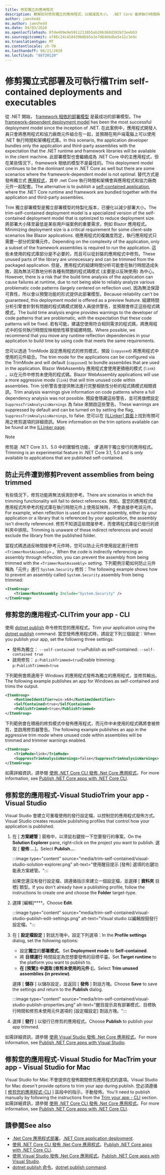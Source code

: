 ```yaml
---
title: 修剪獨立的應用程式
description: 瞭解如何修剪獨立的應用程式，以縮減其大小。 .NET Core 會將執行時間與獨立發行的應用程式組合，而且通常會包含更多執行時間，因此是必要的。
author: jamshedd
ms.author: jamshedd
ms.date: 04/03/2020
ms.openlocfilehash: 0fde409e9e5911213855ab206368d302b73eebb3
ms.sourcegitcommit: ef86c24c418439b8bb5e3e7d64bbdbe5e11c3e9c
ms.translationtype: MT
ms.contentlocale: zh-TW
ms.lasthandoff: 08/21/2020
ms.locfileid: "88720120"
---
```

# <a name="trim-self-contained-deployments-and-executables"></a><span data-ttu-id="4ed2e-104">修剪獨立式部署及可執行檔</span><span class="sxs-lookup"><span data-stu-id="4ed2e-104">Trim self-contained deployments and executables</span></span>

<span data-ttu-id="4ed2e-105">從 .NET 開始， [framework 相依的部署模型](index.md#publish-framework-dependent) 是最成功的部署模型。</span><span class="sxs-lookup"><span data-stu-id="4ed2e-105">The [framework-dependent deployment model](index.md#publish-framework-dependent) has been the most successful deployment model since the inception of .NET.</span></span> <span data-ttu-id="4ed2e-106">在此案例中，應用程式開發人員只會將應用程式和協力廠商元件組合在一起，並預期在用戶端電腦上可以使用 .NET 執行時間和架構程式庫。</span><span class="sxs-lookup"><span data-stu-id="4ed2e-106">In this scenario, the application developer bundles only the application and third-party assemblies with the expectation that the .NET runtime and framework libraries will be available in the client machine.</span></span> <span data-ttu-id="4ed2e-107">此部署模型也會繼續成為 .NET Core 中的主應用程式，但在某些情況下，framework 相依的模型不是最佳的。</span><span class="sxs-lookup"><span data-stu-id="4ed2e-107">This deployment model continues to be the dominant one in .NET Core as well but there are some scenarios where the framework-dependent model is not optimal.</span></span> <span data-ttu-id="4ed2e-108">替代方式是發佈獨立式 [應用程式](index.md#publish-self-contained)，其中 .net Core 執行時間和架構會與應用程式和協力廠商元件一起配套。</span><span class="sxs-lookup"><span data-stu-id="4ed2e-108">The alternative is to publish a [self-contained application](index.md#publish-self-contained), where the .NET Core runtime and framework are bundled together with the application and third-party assemblies.</span></span>

<span data-ttu-id="4ed2e-109">Trim 獨立部署模型是獨立部署模型的特製化版本，已優化以減少部署大小。</span><span class="sxs-lookup"><span data-stu-id="4ed2e-109">The trim-self-contained deployment model is a specialized version of the self-contained deployment model that is optimized to reduce deployment size.</span></span> <span data-ttu-id="4ed2e-110">將部署大小降至最低是某些用戶端案例的重要需求，例如 Blazor 應用程式。</span><span class="sxs-lookup"><span data-stu-id="4ed2e-110">Minimizing deployment size is a critical requirement for some client-side scenarios like Blazor applications.</span></span> <span data-ttu-id="4ed2e-111">視應用程式的複雜度而定，執行應用程式只需要一部分的架構元件。</span><span class="sxs-lookup"><span data-stu-id="4ed2e-111">Depending on the complexity of the application, only a subset of the framework assemblies is required to run the application.</span></span> <span data-ttu-id="4ed2e-112">這些未使用的程式庫部分是不必要的，而且可以從封裝的應用程式中修剪。</span><span class="sxs-lookup"><span data-stu-id="4ed2e-112">These unused parts of the library are unnecessary and can be trimmed from the packaged application.</span></span> <span data-ttu-id="4ed2e-113">但是，應用程式的組建時間分析可能會在執行時間造成失敗，因為無法可靠地分析各種有問題的程式碼模式 (主要是以反映使用) 為中心。</span><span class="sxs-lookup"><span data-stu-id="4ed2e-113">However, there is a risk that the build time analysis of the application can cause failures at runtime, due to not being able to reliably analyze various problematic code patterns (largely centered on reflection use).</span></span> <span data-ttu-id="4ed2e-114">因為無法保證可靠性，所以會以預覽功能的形式提供此部署模型。</span><span class="sxs-lookup"><span data-stu-id="4ed2e-114">Because reliability can't be guaranteed, this deployment model is offered as a preview feature.</span></span> <span data-ttu-id="4ed2e-115">組建時間分析引擎會針對有問題的程式碼模式開發人員提供警告，並預期會修正這些程式碼模式。</span><span class="sxs-lookup"><span data-stu-id="4ed2e-115">The build time analysis engine provides warnings to the developer of code patterns that are problematic, with the expectation that these code patterns will be fixed.</span></span> <span data-ttu-id="4ed2e-116">若有可能，建議您使用符合相同需求的程式碼，將應用程式中的任何執行時間反映相依性移至組建時間。</span><span class="sxs-lookup"><span data-stu-id="4ed2e-116">Where possible, we recommend that you move any runtime reflection dependencies in your application to build time by using code that meets the same requirements.</span></span>

<span data-ttu-id="4ed2e-117">您可以透過 TrimMode 設定應用程式的修剪模式，預設 (`copyused`) 將應用程式中使用的元件組合。</span><span class="sxs-lookup"><span data-stu-id="4ed2e-117">The trim mode for the applications can be configured via the TrimMode and will default (`copyused`) to bundle assemblies that are used in the application.</span></span> <span data-ttu-id="4ed2e-118">Blazor WebAssembly 應用程式會使用更積極的模式 (`link`) ，以在元件中修剪未使用的程式碼。</span><span class="sxs-lookup"><span data-stu-id="4ed2e-118">Blazor WebAssembly applications will use a more aggressive mode (`link`) that will trim unused code within assemblies.</span></span> <span data-ttu-id="4ed2e-119">Trim 分析警告會提供無法進行完整相依性分析的程式碼模式相關資訊。</span><span class="sxs-lookup"><span data-stu-id="4ed2e-119">Trim analysis warnings give information on code patterns where a full dependency analysis was not possible.</span></span> <span data-ttu-id="4ed2e-120">預設會隱藏這些警告，並可將旗標設定 `SuppressTrimAnalysisWarnings` 為 false 來開啟這些警告。</span><span class="sxs-lookup"><span data-stu-id="4ed2e-120">These warnings are suppressed by default and can be turned on by setting the flag, `SuppressTrimAnalysisWarnings`, to false.</span></span> <span data-ttu-id="4ed2e-121">您可以在 [ [ILLinker] 頁面](https://github.com/mono/linker/blob/master/docs/illink-options.md)上找到有關可用之修剪選項的詳細資訊。</span><span class="sxs-lookup"><span data-stu-id="4ed2e-121">More information on the trim options available can be found at the [ILLinker page](https://github.com/mono/linker/blob/master/docs/illink-options.md).</span></span>

> [!NOTE]
> <span data-ttu-id="4ed2e-122">修剪是 .NET Core 3.1、5.0 中的實驗性功能， _僅_ 適用于獨立發行的應用程式。</span><span class="sxs-lookup"><span data-stu-id="4ed2e-122">Trimming is an experimental feature in .NET Core 3.1, 5.0 and is _only_ available to applications that are published self-contained.</span></span>

## <a name="prevent-assemblies-from-being-trimmed"></a><span data-ttu-id="4ed2e-123">防止元件遭到修剪</span><span class="sxs-lookup"><span data-stu-id="4ed2e-123">Prevent assemblies from being trimmed</span></span>

<span data-ttu-id="4ed2e-124">有些情況下，修剪功能將無法偵測到參考。</span><span class="sxs-lookup"><span data-stu-id="4ed2e-124">There are scenarios in which the trimming functionality will fail to detect references.</span></span> <span data-ttu-id="4ed2e-125">例如，當您的應用程式或應用程式所參考的程式庫在執行時間元件上使用反映時，不會直接參考該元件。</span><span class="sxs-lookup"><span data-stu-id="4ed2e-125">For example, when reflection is used on a runtime assembly, either by your application or a library that is referenced by your application, the assembly isn't directly referenced.</span></span> <span data-ttu-id="4ed2e-126">修剪不知道這些間接參考，而會將程式庫從已發行的資料夾中排除。</span><span class="sxs-lookup"><span data-stu-id="4ed2e-126">Trimming is unaware of these indirect references and would exclude the library from the published folder.</span></span>

<span data-ttu-id="4ed2e-127">當程式碼透過反映間接參考元件時，您可以防止元件使用設定進行修剪 `<TrimmerRootAssembly>` 。</span><span class="sxs-lookup"><span data-stu-id="4ed2e-127">When the code is indirectly referencing an assembly through reflection, you can prevent the assembly from being trimmed with the `<TrimmerRootAssembly>` setting.</span></span> <span data-ttu-id="4ed2e-128">下列範例示範如何防止元件稱為「元件」進行 `System.Security` 修剪：</span><span class="sxs-lookup"><span data-stu-id="4ed2e-128">The following example shows how to prevent an assembly called `System.Security` assembly from being trimmed:</span></span>

```xml
<ItemGroup>
    <TrimmerRootAssembly Include="System.Security" />
</ItemGroup>
```

## <a name="trim-your-app---cli"></a><span data-ttu-id="4ed2e-129">修剪您的應用程式-CLI</span><span class="sxs-lookup"><span data-stu-id="4ed2e-129">Trim your app - CLI</span></span>

<span data-ttu-id="4ed2e-130">使用 [dotnet publish](../tools/dotnet-publish.md) 命令修剪您的應用程式。</span><span class="sxs-lookup"><span data-stu-id="4ed2e-130">Trim your application using the [dotnet publish](../tools/dotnet-publish.md) command.</span></span> <span data-ttu-id="4ed2e-131">當您發佈應用程式時，請設定下列三個設定：</span><span class="sxs-lookup"><span data-stu-id="4ed2e-131">When you publish your app, set the following three settings:</span></span>

- <span data-ttu-id="4ed2e-132">發佈為獨立： `--self-contained true`</span><span class="sxs-lookup"><span data-stu-id="4ed2e-132">Publish as self-contained: `--self-contained true`</span></span>
- <span data-ttu-id="4ed2e-133">啟用修剪： `p:PublishTrimmed=true`</span><span class="sxs-lookup"><span data-stu-id="4ed2e-133">Enable trimming: `p:PublishTrimmed=true`</span></span>

<span data-ttu-id="4ed2e-134">下列範例會將適用于 Windows 的應用程式發佈為獨立的應用程式，並修剪輸出。</span><span class="sxs-lookup"><span data-stu-id="4ed2e-134">The following example publishes an app for Windows as self-contained and trims the output.</span></span>

```xml
<ItemGroup>
    <RuntimeIdentifier>win-x64</RuntimeIdentifier>
    <SelfContained>true</SelfContained>
    <PublishTrimmed>true</PublishTrimmed>
</ItemGroup>
```

<span data-ttu-id="4ed2e-135">下列範例會在積極的修剪模式中發佈應用程式，而元件中未使用的程式碼將會被修剪，並啟用修剪器警告。</span><span class="sxs-lookup"><span data-stu-id="4ed2e-135">The following example publishes an app in the aggressive trim mode where unused code within assemblies will be trimmed and  trimmer warnings enabled.</span></span>

```xml
<ItemGroup>
    <TrimMode>link</TrimMode>
    <SuppressTrimAnalysisWarnings>false</SuppressTrimAnalysisWarnings>
</ItemGroup>
```

<span data-ttu-id="4ed2e-136">如需詳細資訊，請參閱 [使用 .NET Core CLI 發佈 .Net Core 應用程式](deploy-with-cli.md)。</span><span class="sxs-lookup"><span data-stu-id="4ed2e-136">For more information, see [Publish .NET Core apps with .NET Core CLI](deploy-with-cli.md).</span></span>

## <a name="trim-your-app---visual-studio"></a><span data-ttu-id="4ed2e-137">修剪您的應用程式-Visual Studio</span><span class="sxs-lookup"><span data-stu-id="4ed2e-137">Trim your app - Visual Studio</span></span>

<span data-ttu-id="4ed2e-138">Visual Studio 會建立可重複使用的發行設定檔，以控制您的應用程式發佈方式。</span><span class="sxs-lookup"><span data-stu-id="4ed2e-138">Visual Studio creates reusable publishing profiles that control how your application is published.</span></span>

01. <span data-ttu-id="4ed2e-139">在 [ **方案總管** ] 窗格中，以滑鼠右鍵按一下您要發行的專案。</span><span class="sxs-lookup"><span data-stu-id="4ed2e-139">On the **Solution Explorer** pane, right-click on the project you want to publish.</span></span> <span data-ttu-id="4ed2e-140">選取 [ **發佈 ...**]。</span><span class="sxs-lookup"><span data-stu-id="4ed2e-140">Select **Publish...**.</span></span>

    :::image type="content" source="media/trim-self-contained/visual-studio-solution-explorer.png" alt-text="使用醒目提示 [發佈] 選項的右鍵功能表方案總管。":::

    <span data-ttu-id="4ed2e-142">如果您還沒有發行設定檔，請遵循指示來建立一個設定檔，並選擇 [ **資料夾** 目標] 類型。</span><span class="sxs-lookup"><span data-stu-id="4ed2e-142">If you don't already have a publishing profile, follow the instructions to create one and choose the **Folder** target-type.</span></span>

01. <span data-ttu-id="4ed2e-143">選擇 [編輯]\*\*\*\*。</span><span class="sxs-lookup"><span data-stu-id="4ed2e-143">Choose **Edit**.</span></span>

    :::image type="content" source="media/trim-self-contained/visual-studio-publish-edit-settings.png" alt-text="Visual studio 以編輯按鈕發行設定檔。":::

01. <span data-ttu-id="4ed2e-145">在 [ **設定檔設定** ] 對話方塊中，設定下列選項：</span><span class="sxs-lookup"><span data-stu-id="4ed2e-145">In the **Profile settings** dialog, set the following options:</span></span>

    - <span data-ttu-id="4ed2e-146">設定**獨立**的**部署模式**。</span><span class="sxs-lookup"><span data-stu-id="4ed2e-146">Set **Deployment mode** to **Self-contained**.</span></span>
    - <span data-ttu-id="4ed2e-147">將 **目標運行** 時間設定為您想要發佈的目標平臺。</span><span class="sxs-lookup"><span data-stu-id="4ed2e-147">Set **Target runtime** to the platform you want to publish to.</span></span>
    - <span data-ttu-id="4ed2e-148">**在 [預覽]) 中選取 [修剪未使用的元件 (**]。</span><span class="sxs-lookup"><span data-stu-id="4ed2e-148">Select **Trim unused assemblies (in preview)**.</span></span>

    <span data-ttu-id="4ed2e-149">選擇 [ **儲存** ] 以儲存設定，並返回 [ **發佈** ] 對話方塊。</span><span class="sxs-lookup"><span data-stu-id="4ed2e-149">Choose **Save** to save the settings and return to the **Publish** dialog.</span></span>

    :::image type="content" source="media/trim-self-contained/visual-studio-publish-properties.png" alt-text="醒目提示具有部署模式、目標執行時間和修剪未使用元件選項的 [設定檔設定] 對話方塊。":::

01. <span data-ttu-id="4ed2e-151">選擇 [ **發行** ] 以發行已修剪的應用程式。</span><span class="sxs-lookup"><span data-stu-id="4ed2e-151">Choose **Publish** to publish your app trimmed.</span></span>

<span data-ttu-id="4ed2e-152">如需詳細資訊，請參閱 [使用 Visual Studio 發佈 .Net Core 應用程式](deploy-with-vs.md)。</span><span class="sxs-lookup"><span data-stu-id="4ed2e-152">For more information, see [Publish .NET Core apps with Visual Studio](deploy-with-vs.md).</span></span>

## <a name="trim-your-app---visual-studio-for-mac"></a><span data-ttu-id="4ed2e-153">修剪您的應用程式-Visual Studio for Mac</span><span class="sxs-lookup"><span data-stu-id="4ed2e-153">Trim your app - Visual Studio for Mac</span></span>

<span data-ttu-id="4ed2e-154">Visual Studio for Mac 不會提供在發佈期間修剪應用程式的選項。</span><span class="sxs-lookup"><span data-stu-id="4ed2e-154">Visual Studio for Mac doesn't provide options to trim your app during publish.</span></span> <span data-ttu-id="4ed2e-155">您必須遵循 [ [修剪您的應用程式-CLI](#trim-your-app---cli) ] 區段中的指示，手動發佈。</span><span class="sxs-lookup"><span data-stu-id="4ed2e-155">You'll need to publish manually by following the instructions from the [Trim your app - CLI](#trim-your-app---cli) section.</span></span> <span data-ttu-id="4ed2e-156">如需詳細資訊，請參閱 [使用 .NET Core CLI 發佈 .Net Core 應用程式](deploy-with-cli.md)。</span><span class="sxs-lookup"><span data-stu-id="4ed2e-156">For more information, see [Publish .NET Core apps with .NET Core CLI](deploy-with-cli.md).</span></span>

## <a name="see-also"></a><span data-ttu-id="4ed2e-157">請參閱</span><span class="sxs-lookup"><span data-stu-id="4ed2e-157">See also</span></span>

- <span data-ttu-id="4ed2e-158">[.Net Core 應用程式部署](index.md)。</span><span class="sxs-lookup"><span data-stu-id="4ed2e-158">[.NET Core application deployment](index.md).</span></span>
- <span data-ttu-id="4ed2e-159">[使用 .NET Core CLI 發佈 .Net Core 應用程式](deploy-with-cli.md)。</span><span class="sxs-lookup"><span data-stu-id="4ed2e-159">[Publish .NET Core apps with .NET Core CLI](deploy-with-cli.md).</span></span>
- <span data-ttu-id="4ed2e-160">[使用 Visual Studio 發佈 .Net Core 應用程式](deploy-with-vs.md)。</span><span class="sxs-lookup"><span data-stu-id="4ed2e-160">[Publish .NET Core apps with Visual Studio](deploy-with-vs.md).</span></span>
- <span data-ttu-id="4ed2e-161">[dotnet publish 命令](../tools/dotnet-publish.md)。</span><span class="sxs-lookup"><span data-stu-id="4ed2e-161">[dotnet publish command](../tools/dotnet-publish.md).</span></span>
